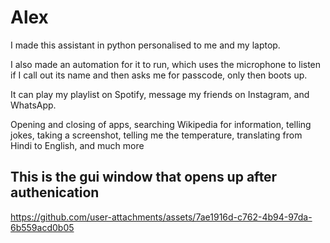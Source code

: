 # Alex
I made this assistant in python personalised to me and my laptop.

I also made an automation for it to run, which uses the  microphone to listen if I call out its name and then asks me for passcode, only then boots up.

It can play my playlist on Spotify, message my friends on Instagram, and WhatsApp.

Opening and closing of apps, searching Wikipedia for information, telling jokes, taking a screenshot, telling me the temperature, translating from Hindi to English, and much more



## This is the gui window that opens up after authenication

https://github.com/user-attachments/assets/7ae1916d-c762-4b94-97da-6b559acd0b05






